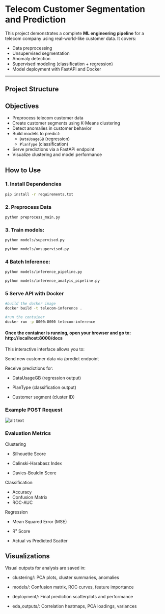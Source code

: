 # Telecom Customer Segmentation and Prediction

This project demonstrates a complete **ML engineering pipeline** for a telecom company using real-world-like customer data. It covers:

- Data preprocessing  
- Unsupervised segmentation  
- Anomaly detection  
- Supervised modeling (classification + regression)  
- Model deployment with FastAPI and Docker  



---

## Project Structure

## Objectives

- Preprocess telecom customer data
- Create customer segments using K-Means clustering
- Detect anomalies in customer behavior
- Build models to predict:
  - `DataUsageGB` (regression)
  - `PlanType` (classification)
- Serve predictions via a FastAPI endpoint
- Visualize clustering and model performance

## How to Use

### 1. Install Dependencies
```bash
pip install -r requirements.txt
````
### 2. Preprocess Data

```bash
python preprocess_main.py

````

### 3. Train models:

```bash
python models/supervised.py
````
```bash
python models/unsupervised.py
````
### 4 Batch Inference:

```bash
python models/inference_pipeline.py
````
```bash
python models/inference_analyis_pipeline.py
````

### 5 Serve API with Docker

```bash
#build the docker image 
docker build -t telecom-inference .
````
```bash
#run the container
docker run -p 8000:8000 telecom-inference
````


#### Once the container is running, open your browser and go to: http://localhost:8000/docs

This interactive interface allows you to:

Send new customer data via /predict endpoint

Receive predictions for:

- DataUsageGB (regression output)

- PlanType (classification output)

- Customer segment (cluster ID)

### Example POST Request

![alt text](<images/Ekran Resmi 2025-07-07 15.22.11.png>)


### Evaluation Metrics


Clustering
- Silhouette Score

- Calinski-Harabasz Index

- Davies-Bouldin Score

Classification
- Accuracy
- Confusion Matrix
- ROC-AUC

Regression
- Mean Squared Error (MSE)

- R² Score

- Actual vs Predicted Scatter

## Visualizations
Visual outputs for analysis are saved in:

- clustering/: PCA plots, cluster summaries, anomalies

- models/: Confusion matrix, ROC curves, feature importance

- deployment/: Final prediction scatterplots and performance

- eda_outputs/: Correlation heatmaps, PCA loadings, variances